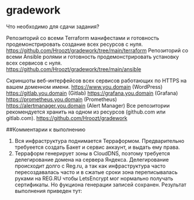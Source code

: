 # gradework
Что необходимо для сдачи задания?

Репозиторий со всеми Terraform манифестами и готовность продемонстрировать создание всех ресурсов с нуля.
    https://github.com/Hroozt/gradework/tree/main/terraform
Репозиторий со всеми Ansible ролями и готовность продемонстрировать установку всех сервисов с нуля.
    https://github.com/Hroozt/gradework/tree/main/ansible

Скриншоты веб-интерфейсов всех сервисов работающих по HTTPS на вашем доменном имени.
https://www.you.domain (WordPress)
https://gitlab.you.domain (Gitlab)
https://grafana.you.domain (Grafana)
https://prometheus.you.domain (Prometheus)
https://alertmanager.you.domain (Alert Manager)
Все репозитории рекомендуется хранить на одном из ресурсов (github.com или gitlab.com).
    https://github.com/Hroozt/gradework

##Комментарии к выполнению
1) Вся инфраструктура поднимается Терраформом. Предварительно требуеется создать Бакет и сервис аккаунт, и выдать ему права.
2) Терраформ генерирует зоны в CloudDNS, поэтому требуется делегирование домена на сервера Яндекса.
    Делегирование происходит долго с Reg.ru, а так как инфраструктура часто пересоздавалась часто и в сжатые сроки зона переписывалась руками на REG.RU чтобы LetsEncrypt мог нормально получать сертификаты. Но фукциона генерации записей сохранен.
    Результат выполнения приведен тут: 

